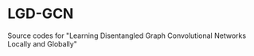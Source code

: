 # LGD-GCN
Source codes for "Learning Disentangled Graph Convolutional Networks Locally and Globally"
